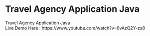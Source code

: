 <h1>Travel Agency Application Java</h1>
Travel Agency Application Java
<br>
Live Demo Here : https://www.youtube.com/watch?v=6vAzQ2Y-zs8
